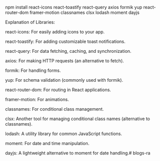 npm install react-icons react-toastify react-query axios formik yup react-router-dom framer-motion classnames clsx lodash moment dayjs



Explanation of Libraries:

react-icons: For easily adding icons to your app.

react-toastify: For adding customizable toast notifications.

react-query: For data fetching, caching, and synchronization.

axios: For making HTTP requests (an alternative to fetch).

formik: For handling forms.

yup: For schema validation (commonly used with formik).

react-router-dom: For routing in React applications.

framer-motion: For animations.

classnames: For conditional class management.

clsx: Another tool for managing conditional class names (alternative to classnames).

lodash: A utility library for common JavaScript functions.

moment: For date and time manipulation.

dayjs: A lightweight alternative to moment for date handling.#   b l o g s - r a  
 